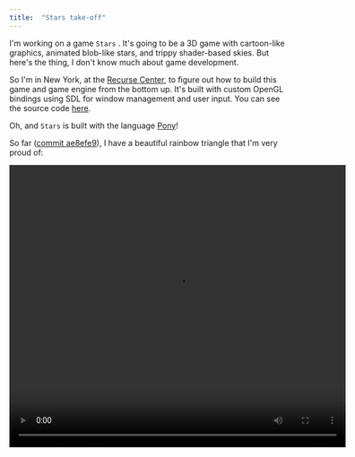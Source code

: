 ```yaml
---
title:  "Stars take-off"
---
```


I'm working on a game `Stars` .
It's going to be a 3D game with cartoon-like graphics,
animated blob-like stars, and trippy shader-based skies.
But here's the thing, I don't know much about game development.

So I'm in New York, at the [Recurse Center](https://www.recurse.com),
to figure out how to build this game and game engine from the bottom up. It's built with custom OpenGL bindings using SDL for window management and user input. You can see the source code [here](https://gitlab.com/charlesetc/Stars).

Oh, and `Stars` is built with the language [Pony](https://www.ponylang.org/discover/)!


So far ([commit ae8efe9](https://gitlab.com/charlesetc/Stars/tree/ae8efe9adf5c80e21d9dda710ffaad74d8e37247)), I have a beautiful rainbow triangle that I'm very proud of:

<video width="600" height="504" controls> <source src="/videos/stars-1.ogv" type='video/ogg; codecs="theora, vorbis"'> </video>
